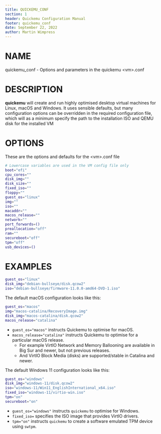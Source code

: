 ```yaml
---
title: QUICKEMU_CONF
section: 1
header: Quickemu Configuration Manual
footer: quickemu_conf
date: September 22, 2022
author: Martin Wimpress
---
```


# NAME

quickemu_conf - Options and parameters in the quickemu \<vm\>.conf

# DESCRIPTION

**quickemu** will create and run highly optimised desktop virtual machines for Linux,
macOS and Windows.  It uses sensible defaults, but many configuration options can be overridden in the required configuration file, which will as a minimum specify the path to the installation ISO and QEMU disk for the installed VM

# OPTIONS

These are the options and defaults for the \<vm\>.conf file

```bash
# Lowercase variables are used in the VM config file only
boot="efi"
cpu_cores=""
disk_img=""
disk_size=""
fixed_iso=""
floppy=""
guest_os="linux"
img=""
iso=""
macaddr=""
macos_release=""
network=""
port_forwards=()
preallocation="off"
ram=""
secureboot="off"
tpm="off"
usb_devices=()
```

# EXAMPLES

```bash
guest_os="linux"
disk_img="debian-bullseye/disk.qcow2"
iso="debian-bullseye/firmware-11.0.0-amd64-DVD-1.iso"
```

The default macOS configuration looks like this:

```bash
guest_os="macos"
img="macos-catalina/RecoveryImage.img"
disk_img="macos-catalina/disk.qcow2"
macos_release="catalina"
```

* `guest_os="macos"` instructs Quickemu to optimise for macOS.
* `macos_release="catalina"` instructs Quickemu to optimise for a particular macOS release.
  * For example VirtIO Network and Memory Ballooning are available in Big Sur and newer, but not previous releases.
  * And VirtIO Block Media (disks) are supported/stable in Catalina and newer.

The default Windows 11 configuration looks like this:

```bash
guest_os="windows"
disk_img="windows-11/disk.qcow2"
iso="windows-11/Win11_EnglishInternational_x64.iso"
fixed_iso="windows-11/virtio-win.iso"
tpm="on"
secureboot="on"
```

* `guest_os="windows"` instructs `quickemu` to optimise for Windows.
* `fixed_iso=` specifies the ISO image that provides VirtIO drivers.
* `tpm="on"` instructs `quickemu` to create a software emulated TPM device using `swtpm`.
